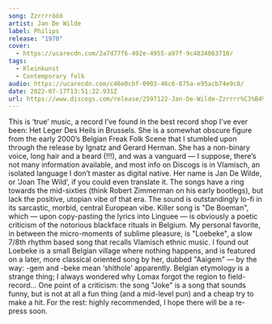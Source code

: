 ```yaml
---
song: Zzrrrrôôô
artist: Jan De Wilde
label: Philips
release: "1970"
cover:
  - https://ucarecdn.com/2a7d77f6-492e-4955-a97f-9c4834063710/
tags:
  - Kleinkunst
  - Contemporary folk
audio: https://ucarecdn.com/c46e0cbf-0903-46c6-875a-e95acb74e9c0/
date: 2022-07-17T13:51:22.931Z
url: https://www.discogs.com/release/2597122-Jan-De-Wilde-Zzrrrr%C3%B4%C3%B4%C3%B4
---
```

This is ‘true’ music, a record I’ve found in the best record shop I’ve ever been: Het Leger Des Heils in Brussels. She is a somewhat obscure figure from the early 2000’s Belgian Freak Folk Scene that I stumbled upon through the release by Ignatz and Gerard Herman. She has a non-binary voice, long hair and a beard (!!!), and was a vanguard — I suppose, there’s not many information available, and most info on Discogs is in Vlamisch, an isolated language I don’t master as digital native. Her name is Jan De Wilde, or ‘Joan The Wild’, if you could even translate it. The songs have a ring towards the mid-sixties (think Robert Zimmerman on his early bootlegs), but lack the positive, utopian vibe of that era. The sound is outstandingly lo-fi in its sarcastic, morbid, central European vibe. Killer song is "De Boeman", which — upon copy-pasting the lyrics into Linguee — is obviously a poetic criticism of the notorious blackface rituals in Belgium. My personal favorite, in between the micro-moments of sublime pleasure, is "Loebeke", a slow 7/8th rhythm based song that recalls Vlamisch ethnic music. I found out Loebeke is a small Belgian village where nothing happens, and is featured on a later, more classical oriented song by her, dubbed "Aaigem" — by the way: -gem and -beke mean ‘shithole’ apparently. Belgian etymology is a strange thing; I always wondered why Lomax forgot the region to field-record… One point of a criticism: the song "Joke" is a song that sounds funny, but is not at all a fun thing (and a mid-level pun) and a cheap try to make a hit. For the rest: highly recommended, I hope there will be a re-press soon.